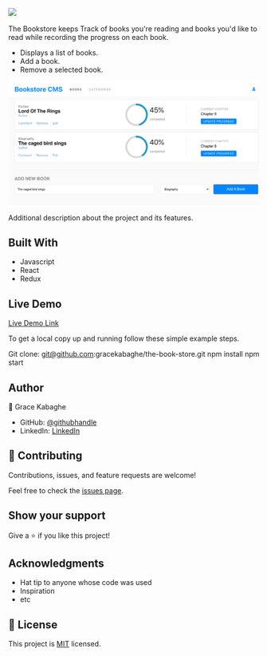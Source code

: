 ![](https://img.shields.io/badge/Microverse-blueviolet)

The Bookstore keeps Track of books you're reading and books you'd like to read while recording the progress on each book.

- Displays a list of books.
- Add a book.
- Remove a selected book.

![screenshot](./App.png)

Additional description about the project and its features.

## Built With

- Javascript
- React
- Redux

## Live Demo

[Live Demo Link](https://stupefied-mahavira-79dcd5.netlify.app/)

To get a local copy up and running follow these simple example steps.

Git clone: git@github.com:gracekabaghe/the-book-store.git
npm install 
npm start


## Author

👤 Grace Kabaghe

- GitHub: [@githubhandle](https://github.com/gracekabaghe)
- LinkedIn: [LinkedIn](https://linkedin.com/in/grace-kabaghe)

## 🤝 Contributing

Contributions, issues, and feature requests are welcome!

Feel free to check the [issues page](../../issues/).

## Show your support

Give a ⭐️ if you like this project!

## Acknowledgments

- Hat tip to anyone whose code was used
- Inspiration
- etc

## 📝 License

This project is [MIT](./MIT.md) licensed.
